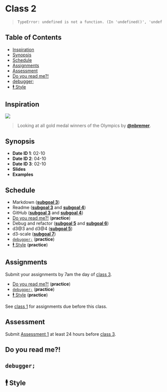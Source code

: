 <!--lint disable no-html no-heading-punctuation-->

# Class 2

> ```txt
> TypeError: undefined is not a function. (In 'undefined()', 'undefined' is undefined)
> ```

## Table of Contents

*   [Inspiration](#inspiration)
*   [Synopsis](#synopsis)
*   [Schedule](#schedule)
*   [Assignments](#assignments)
*   [Assessment](#assessment)
*   [Do you read me?!](#do-you-read-me)
*   [debugger;](#debugger)
*   [🕴 Style](#-style)

## Inspiration

[![][inspiration-cover]][inspiration-link]

> Looking at all gold medal winners of the Olympics by
> [**@nbremer**][inspiration-author].

## Synopsis

*   **Date ID 1**: 02-10
*   **Date ID 2**: 04-10
*   **Date ID 3**: 02-10
*   **Slides**
*   **Examples**

## Schedule

*   Markdown
    ([**subgoal 3**][s3])
*   Readme
    ([**subgoal 3**][s3] and [**subgoal 4**][s4])
*   GitHub
    ([**subgoal 3**][s3] and [**subgoal 4**][s4])
*   [Do you read me?!][readme]  (**practice**)
*   Debug and refactor
    ([**subgoal 5**][s5] and [**subgoal 6**][s6])
*   d3@3 and d3@4
    ([**subgoal 5**][s5])
*   d3-scale
    ([**subgoal 7**][s7])
*   [`debugger;`][debugger] (**practice**)
*   [🕴 Style][style] (**practice**)

## Assignments

Submit your assignments by 7am the day of [class 3][c3].

*   [Do you read me?!][readme]  (**practice**)
*   [`debugger;`][debugger] (**practice**)
*   [🕴 Style][style] (**practice**)

See [class 1][c1] for assignments due before this class.

## Assessment

Submit [Assessment 1][a1] at least 24 hours before [class 3][c3].

## Do you read me?!

<!--TODO-->

## `debugger;`

<!--TODO-->

## 🕴 Style

<!--TODO-->

[c1]: class-1.md#assignments

[c3]: class-3.md

[s3]: https://github.com/cmda-fe3/course-17-18#subgoal-3

[s4]: https://github.com/cmda-fe3/course-17-18#subgoal-4

[s5]: https://github.com/cmda-fe3/course-17-18#subgoal-5

[s6]: https://github.com/cmda-fe3/course-17-18#subgoal-6

[s7]: https://github.com/cmda-fe3/course-17-18#subgoal-7

[a1]: assessment-1.md

[inspiration-cover]: images/olympicfeathers.jpg

[inspiration-link]: https://nbremer.github.io/olympicfeathers/

[inspiration-author]: https://github.com/nbremer

[readme]: #do-you-read-me

[debugger]: #debugger

[style]: #-style

